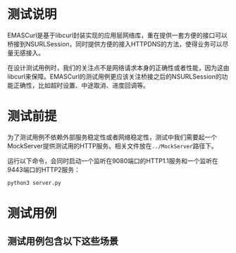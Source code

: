 # 测试说明
EMASCurl是基于libcurl封装实现的应用层网络库，重在提供一套方便的接口可以桥接到NSURLSession，同时提供方便的接入HTTPDNS的方法，使得业务可以尽量无感接入。

在设计测试用例时，我们的关注点不是网络请求本身的正确性或者性能，因为这由libcurl来保障。EMASCurl的测试用例更应该关注桥接之后的NSURLSession的功能正确性，比如超时设置、中途取消、进度回调等。

# 测试前提
为了测试用例不依赖外部服务稳定性或者网络稳定性，测试中我们需要起一个MockServer提供测试用的HTTP服务。相关文件放在`../MockServer`路径下。

运行以下命令，会同时启动一个监听在9080端口的HTTP1.1服务和一个监听在9443端口的HTTP2服务：

```python
python3 server.py
```

# 测试用例
测试用例包含以下这些场景
-
